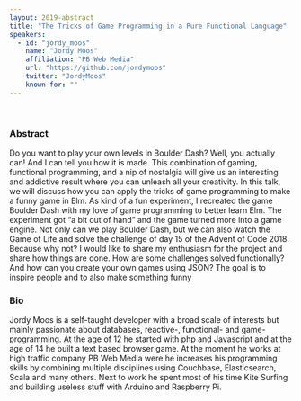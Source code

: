```yaml
---
layout: 2019-abstract
title: "The Tricks of Game Programming in a Pure Functional Language"
speakers:
  - id: "jordy_moos"
    name: "Jordy Moos"
    affiliation: "PB Web Media"
    url: "https://github.com/jordymoos"
    twitter: "JordyMoos"
    known-for: ""
---
```


<br/>

### Abstract

Do you want to play your own levels in Boulder Dash? Well, you actually can! And I can tell you how it is made. This combination of gaming, functional programming, and a nip of nostalgia will give us an interesting and addictive result where you can unleash all your creativity. In this talk, we will discuss how you can apply the tricks of game programming to make a funny game in Elm. As kind of a fun experiment, I recreated the game Boulder Dash with my love of game programming to better learn Elm. The experiment got “a bit out of hand” and the game turned more into a game engine. Not only can we play Boulder Dash, but we can also watch the Game of Life and solve the challenge of day 15 of the Advent of Code 2018. Because why not? I would like to share my enthusiasm for the project and share how things are done. How are some challenges solved functionally? And how can you create your own games using JSON? The goal is to inspire people and to also make something funny

### Bio

Jordy Moos is a self-taught developer with a broad scale of interests but mainly passionate about databases, reactive-, functional- and game- programming. At the age of 12 he started with php and Javascript and at the age of 14 he built a text based browser game. At the moment he works at high traffic company PB Web Media were he increases his programming skills by combining multiple disciplines using Couchbase, Elasticsearch, Scala and many others. Next to work he spent most of his time Kite Surfing and building useless stuff with Arduino and Raspberry Pi.


